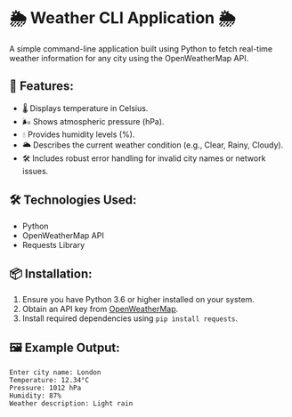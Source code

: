 # 🌦️ Weather CLI Application 🌦️  
A simple command-line application built using  Python to fetch real-time weather information for any city using the OpenWeatherMap API.

## 🚀 Features:  
- 🌡️ Displays temperature in Celsius.  
- 🌬️ Shows atmospheric pressure (hPa).  
- 💧 Provides humidity levels (%).  
- 🌥️ Describes the current weather condition (e.g., Clear, Rainy, Cloudy).  
- 🛠️ Includes robust error handling for invalid city names or network issues.  

## 🛠️ Technologies Used:  
- Python  
- OpenWeatherMap API  
- Requests Library  

## 📦 Installation:  
1. Ensure you have Python 3.6 or higher installed on your system.  
2. Obtain an API key from [OpenWeatherMap](https://openweathermap.org/).  
3. Install required dependencies using `pip install requests`.  

## 🖼️ Example Output:  
```plaintext
Enter city name: London  
Temperature: 12.34°C  
Pressure: 1012 hPa  
Humidity: 87%  
Weather description: Light rain  
